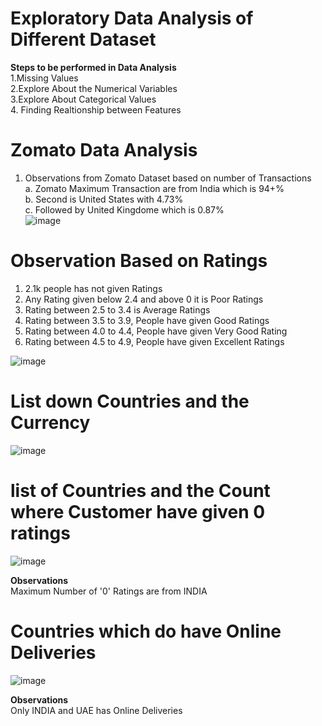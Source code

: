 # Exploratory Data Analysis of Different Dataset

**Steps to be performed in Data Analysis**</br>
1.Missing Values </br>
2.Explore About the Numerical Variables </br>
3.Explore About Categorical Values</br>
4. Finding Realtionship between Features</br> 


# **Zomato Data Analysis** </br>

1. Observations from Zomato Dataset based on number of Transactions</br>
  a. Zomato Maximum Transaction are from India which is 94+% </br>
  b. Second is United States with 4.73%</br>
  c. Followed by United Kingdome which is 0.87%</br>
![image](https://user-images.githubusercontent.com/38419795/192179175-86d2029c-795d-491f-9d95-52204ecc8a88.png)

# **Observation Based on Ratings**</br>
 1. 2.1k people has not given Ratings </br>
 2. Any Rating given below 2.4 and above 0 it is Poor Ratings </br>
 3. Rating between 2.5 to 3.4 is Average Ratings </br>
 4. Rating between 3.5 to 3.9, People have given Good Ratings</br>
 5. Rating between 4.0 to 4.4, People have given Very Good Rating</br>
 6. Rating between 4.5 to 4.9, People have given Excellent Ratings</br>

![image](https://user-images.githubusercontent.com/38419795/192179323-6b06d4eb-296c-404b-a94d-22f8fc2b6c12.png)</br>

# List down Countries and the Currency</br>
![image](https://user-images.githubusercontent.com/38419795/192261531-45b29d40-4786-4941-8e7f-2ee69f2a0da9.png)</br>

# list of Countries and the Count where Customer have given 0 ratings
![image](https://user-images.githubusercontent.com/38419795/192262040-8c22c1e8-2637-49f3-ba62-58ce6a8f8a0f.png)</br>

**Observations** </br>
Maximum Number of '0' Ratings are from INDIA </br>

# Countries which do have Online Deliveries </br>
![image](https://user-images.githubusercontent.com/38419795/192263537-3ceb6901-3832-4dd8-b97f-fb2c1a26fb4d.png) </br>

**Observations** </br>
Only INDIA and UAE has Online Deliveries </br>


